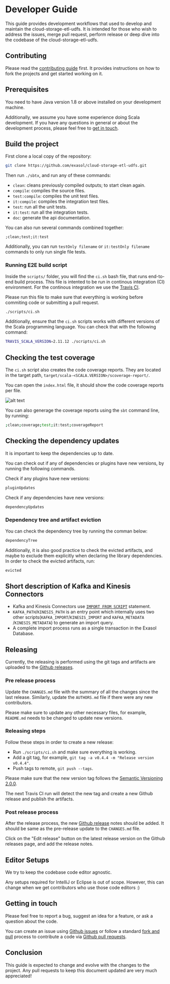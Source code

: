 # Developer Guide

This guide provides development workflows that used to develop and maintain the
cloud-storage-etl-udfs. It is intended for those who wish to address the issues,
merge pull request, perform release or deep dive into the codebase of the
cloud-storage-etl-udfs.

## Contributing

Please read the [contributing guide](../CONTRIBUTING.md) first. It provides
instructions on how to fork the projects and get started working on it.

## Prerequisites

You need to have Java version 1.8 or above installed on your development
machine.

Additionally, we assume you have some experience doing Scala development. If you
have any questions in general or about the development process, please feel free
to [get in touch](#getting-in-touch).

## Build the project

First clone a local copy of the repository:

```bash
git clone https://github.com/exasol/cloud-storage-etl-udfs.git
```

Then run `./sbtx`, and run any of these commands:

- `clean`: cleans previously compiled outputs; to start clean again.
- `compile`: compiles the source files.
- `test:compile`: compiles the unit test files.
- `it:compile`: compiles the integration test files.
- `test`: run all the unit tests.
- `it:test`: run all the integration tests.
- `doc`: generate the api documentation.

You can also run several commands combined together:

```
;clean;test;it:test
```

Additionally, you can run `testOnly filename` or `it:testOnly filename` commands
to only run single file tests.

### Running E2E build script

Inside the `scripts/` folder, you will find the `ci.sh` bash file, that runs
end-to-end build process. This file is intented to be run in continous
integration (CI) environment. For the continous integration we use the [Travis
CI](https://travis-ci.org/).

Please run this file to make sure that everything is working before commiting
code or submitting a pull request.

```bash
./scripts/ci.sh
```

Additionally, ensure that the `ci.sh` scripts works with different versions of
the Scala programming language. You can check that with the following command:

```bash
TRAVIS_SCALA_VERSION=2.11.12 ./scripts/ci.sh
```

## Checking the test coverage

The `ci.sh` script also creates the code coverage reports. They are located in
the target path, `target/scala-<SCALA.VERSION>/scoverage-report/`.

You can open the `index.html` file, it should show the code coverage reports per
file.

![alt text](images/code_coverage_example.png "Code Coverage Example")

You can also generage the coverage reports using the `sbt` command line, by
running:

```bash
;clean;coverage;test;it:test;coverageReport
```

## Checking the dependency updates

It is important to keep the dependencies up to date.

You can check out if any of dependencies or plugins have new versions, by
running the following commands.

Check if any plugins have new versions:

```bash
pluginUpdates
```

Check if any dependencies have new versions:

```bash
dependencyUpdates
```

### Dependency tree and artifact eviction

You can check the dependency tree by running the comman below:

```bash
dependencyTree
```

Additionally, it is also good practice to check the evicted artifacts, and maybe
to exclude them explicitly when declaring the library dependencies. In order to
check the evicted artifacts, run:

```bash
evicted
```

## Short description of Kafka and Kinesis Connectors

* Kafka and Kinesis Connectors use [`IMPORT FROM SCRIPT`](https://docs.exasol.com/loading_data/user_defined_import_export_using_udfs.htm) 
 statement.
* `KAFKA_PATH`/`KINESIS_PATH` is an entry point which internally uses two
 other scripts(`KAFKA_IMPORT`/`KINESIS_IMPORT` and `KAFKA_METADATA
 `/`KINESIS_METADATA`) to generate an import query. 
* A complete import process runs as a single transaction in the Exasol Database.

## Releasing

Currently, the releasing is performed using the git tags and artifacts are
uploaded to the [Github releases][gh-releases].

### Pre release process

Update the `CHANGES.md` file with the summary of all the changes since the last
release. Similarly, update the `AUTHORS.md` file if there were any new
contributors.

Please make sure to update any other necessary files, for example, `README.md`
needs to be changed to update new versions.

### Releasing steps

Follow these steps in order to create a new release:

- Run `./scripts/ci.sh` and make sure everything is working.
- Add a git tag, for example, `git tag -a v0.4.4 -m "Release version v0.4.4"`.
- Push tags to remote, `git push --tags`.

Please make sure that the new version tag follows the [Semantic Versioning
2.0.0](https://semver.org/).

The next Travis CI run will detect the new tag and create a new Github release
and publish the artifacts.

### Post release process

After the release process, the new [Github release][gh-releases] notes should be
added. It should be same as the pre-release update to the `CHANGES.md` file.

Click on the "Edit release" button on the latest release version on the Github
releases page, and add the release notes.

## Editor Setups

We try to keep the codebase code editor agnostic. 

Any setups required for IntelliJ or Eclipse is out of scope. However, this can
change when we get contributors who use those code editors :)

## Getting in touch

Please feel free to report a bug, suggest an idea for a feature, or ask a
question about the code.

You can create an issue using [Github issues][gh-issues] or follow a standard
[fork and pull][fork-and-pull] process to contribute a code via [Github pull
requests][gh-pulls].

## Conclusion

This guide is expected to change and evolve with the changes to the project.
Any pull requests to keep this document updated are very much appreciated!

[gh-issues]: https://github.com/exasol/cloud-storage-etl-udfs/issues
[gh-pulls]: https://github.com/exasol/cloud-storage-etl-udfs/pulls
[fork-and-pull]: https://help.github.com/articles/using-pull-requests/
[gh-releases]: https://github.com/exasol/cloud-storage-etl-udfs/releases
